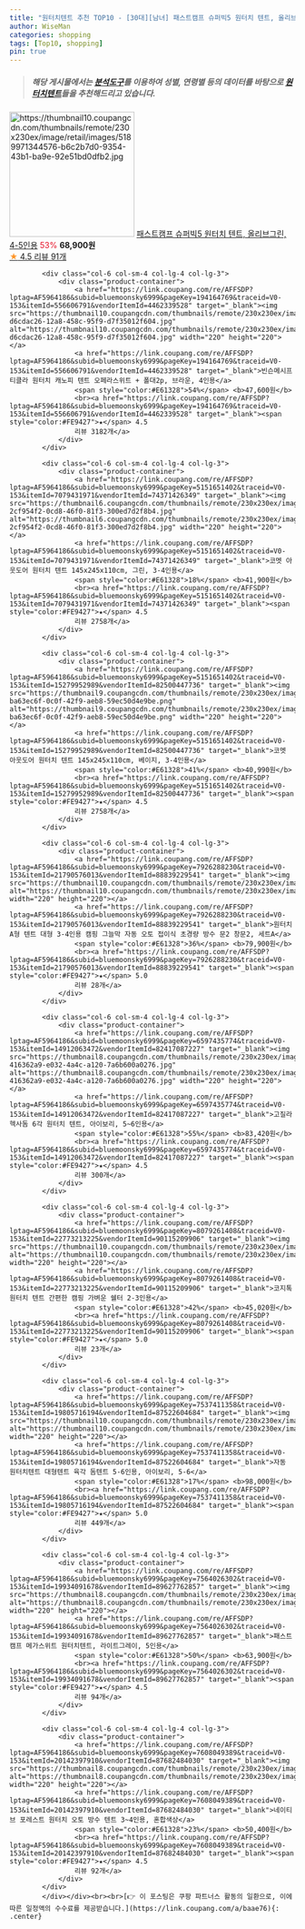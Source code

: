 ```yaml
---
title: "원터치텐트 추천 TOP10 - [30대][남녀] 패스트캠프 슈퍼빅5 원터치 텐트, 올리브그린, 4-5인용"
author: WiseMan
categories: shopping
tags: [Top10, shopping]
pin: true
---
```


> ##### 해당 게시물에서는 [**분석도구**](https://itemscout.io/)를 이용하여 **성별**, **연령별** 등의 데이터를 바탕으로 [**원터치텐트**](https://link.coupang.com/a/baae76)들을 추천해드리고 있습니다.
<div class="container"><div class="row">
            <div class="col-6 col-sm-4 col-lg-4 col-lg-3">
                <div class="product-container">
                    <a href="https://link.coupang.com/re/AFFSDP?lptag=AF5964186&subid=bluemoonsky6999&pageKey=27868380&traceid=V0-153&itemId=107614864&vendorItemId=3207420605" target="_blank"><img src="https://thumbnail10.coupangcdn.com/thumbnails/remote/230x230ex/image/retail/images/5189971344576-b6c2b7d0-9354-43b1-ba9e-92e51bd0dfb2.jpg" alt="https://thumbnail10.coupangcdn.com/thumbnails/remote/230x230ex/image/retail/images/5189971344576-b6c2b7d0-9354-43b1-ba9e-92e51bd0dfb2.jpg" width="220" height="220"></a>
                    <a href="https://link.coupang.com/re/AFFSDP?lptag=AF5964186&subid=bluemoonsky6999&pageKey=27868380&traceid=V0-153&itemId=107614864&vendorItemId=3207420605" target="_blank">패스트캠프 슈퍼빅5 원터치 텐트, 올리브그린, 4-5인용</a>
                    <span style="color:#E61328">53%</span> <b>68,900원</b>
                    <br><a href="https://link.coupang.com/re/AFFSDP?lptag=AF5964186&subid=bluemoonsky6999&pageKey=27868380&traceid=V0-153&itemId=107614864&vendorItemId=3207420605" target="_blank"><span style="color:#FE9427">★</span> 4.5
                    리뷰 91개</a>
                </div>
            </div>
            
            <div class="col-6 col-sm-4 col-lg-4 col-lg-3">
                <div class="product-container">
                    <a href="https://link.coupang.com/re/AFFSDP?lptag=AF5964186&subid=bluemoonsky6999&pageKey=194164769&traceid=V0-153&itemId=556606791&vendorItemId=4462339528" target="_blank"><img src="https://thumbnail10.coupangcdn.com/thumbnails/remote/230x230ex/image/retail/images/6225419337104341-d6cdac26-12a8-458c-95f9-d7f35012f604.jpg" alt="https://thumbnail10.coupangcdn.com/thumbnails/remote/230x230ex/image/retail/images/6225419337104341-d6cdac26-12a8-458c-95f9-d7f35012f604.jpg" width="220" height="220"></a>
                    <a href="https://link.coupang.com/re/AFFSDP?lptag=AF5964186&subid=bluemoonsky6999&pageKey=194164769&traceid=V0-153&itemId=556606791&vendorItemId=4462339528" target="_blank">빈슨메시프 티클라 원터치 캐노피 텐트 오페라스위트 + 폴대2p, 브라운, 4인용</a>
                    <span style="color:#E61328">54%</span> <b>47,600원</b>
                    <br><a href="https://link.coupang.com/re/AFFSDP?lptag=AF5964186&subid=bluemoonsky6999&pageKey=194164769&traceid=V0-153&itemId=556606791&vendorItemId=4462339528" target="_blank"><span style="color:#FE9427">★</span> 4.5
                    리뷰 3182개</a>
                </div>
            </div>
            
            <div class="col-6 col-sm-4 col-lg-4 col-lg-3">
                <div class="product-container">
                    <a href="https://link.coupang.com/re/AFFSDP?lptag=AF5964186&subid=bluemoonsky6999&pageKey=5151651402&traceid=V0-153&itemId=7079431971&vendorItemId=74371426349" target="_blank"><img src="https://thumbnail6.coupangcdn.com/thumbnails/remote/230x230ex/image/retail/images/401151924872715-2cf954f2-0cd8-46f0-81f3-300ed7d2f8b4.jpg" alt="https://thumbnail6.coupangcdn.com/thumbnails/remote/230x230ex/image/retail/images/401151924872715-2cf954f2-0cd8-46f0-81f3-300ed7d2f8b4.jpg" width="220" height="220"></a>
                    <a href="https://link.coupang.com/re/AFFSDP?lptag=AF5964186&subid=bluemoonsky6999&pageKey=5151651402&traceid=V0-153&itemId=7079431971&vendorItemId=74371426349" target="_blank">코멧 아웃도어 원터치 텐트 145x245x110cm, 그린, 3-4인용</a>
                    <span style="color:#E61328">18%</span> <b>41,900원</b>
                    <br><a href="https://link.coupang.com/re/AFFSDP?lptag=AF5964186&subid=bluemoonsky6999&pageKey=5151651402&traceid=V0-153&itemId=7079431971&vendorItemId=74371426349" target="_blank"><span style="color:#FE9427">★</span> 4.5
                    리뷰 2758개</a>
                </div>
            </div>
            
            <div class="col-6 col-sm-4 col-lg-4 col-lg-3">
                <div class="product-container">
                    <a href="https://link.coupang.com/re/AFFSDP?lptag=AF5964186&subid=bluemoonsky6999&pageKey=5151651402&traceid=V0-153&itemId=15279952989&vendorItemId=82500447736" target="_blank"><img src="https://thumbnail9.coupangcdn.com/thumbnails/remote/230x230ex/image/retail/images/2961017987742450-ba63ec6f-0c0f-42f9-aeb8-59ec50d4e9be.png" alt="https://thumbnail9.coupangcdn.com/thumbnails/remote/230x230ex/image/retail/images/2961017987742450-ba63ec6f-0c0f-42f9-aeb8-59ec50d4e9be.png" width="220" height="220"></a>
                    <a href="https://link.coupang.com/re/AFFSDP?lptag=AF5964186&subid=bluemoonsky6999&pageKey=5151651402&traceid=V0-153&itemId=15279952989&vendorItemId=82500447736" target="_blank">코멧 아웃도어 원터치 텐트 145x245x110cm, 베이지, 3-4인용</a>
                    <span style="color:#E61328">41%</span> <b>40,990원</b>
                    <br><a href="https://link.coupang.com/re/AFFSDP?lptag=AF5964186&subid=bluemoonsky6999&pageKey=5151651402&traceid=V0-153&itemId=15279952989&vendorItemId=82500447736" target="_blank"><span style="color:#FE9427">★</span> 4.5
                    리뷰 2758개</a>
                </div>
            </div>
            
            <div class="col-6 col-sm-4 col-lg-4 col-lg-3">
                <div class="product-container">
                    <a href="https://link.coupang.com/re/AFFSDP?lptag=AF5964186&subid=bluemoonsky6999&pageKey=7926288230&traceid=V0-153&itemId=21790576013&vendorItemId=88839229541" target="_blank"><img src="https://thumbnail10.coupangcdn.com/thumbnails/remote/230x230ex/image/vendor_inventory/8906/b9ebbdee8e2f147bb8d307495065f1a2d12e60d6df0975725172a5e56305.jpg" alt="https://thumbnail10.coupangcdn.com/thumbnails/remote/230x230ex/image/vendor_inventory/8906/b9ebbdee8e2f147bb8d307495065f1a2d12e60d6df0975725172a5e56305.jpg" width="220" height="220"></a>
                    <a href="https://link.coupang.com/re/AFFSDP?lptag=AF5964186&subid=bluemoonsky6999&pageKey=7926288230&traceid=V0-153&itemId=21790576013&vendorItemId=88839229541" target="_blank">원터치 A형 텐트 대형 3-4인용 캠핑 그늘막 자동 오토 접이식 초경량 방수 문2 창문2, 세트A</a>
                    <span style="color:#E61328">36%</span> <b>79,900원</b>
                    <br><a href="https://link.coupang.com/re/AFFSDP?lptag=AF5964186&subid=bluemoonsky6999&pageKey=7926288230&traceid=V0-153&itemId=21790576013&vendorItemId=88839229541" target="_blank"><span style="color:#FE9427">★</span> 5.0
                    리뷰 28개</a>
                </div>
            </div>
            
            <div class="col-6 col-sm-4 col-lg-4 col-lg-3">
                <div class="product-container">
                    <a href="https://link.coupang.com/re/AFFSDP?lptag=AF5964186&subid=bluemoonsky6999&pageKey=6597435774&traceid=V0-153&itemId=14912063472&vendorItemId=82417087227" target="_blank"><img src="https://thumbnail8.coupangcdn.com/thumbnails/remote/230x230ex/image/retail/images/1575288117700611-416362a9-e032-4a4c-a120-7a6b600a0276.jpg" alt="https://thumbnail8.coupangcdn.com/thumbnails/remote/230x230ex/image/retail/images/1575288117700611-416362a9-e032-4a4c-a120-7a6b600a0276.jpg" width="220" height="220"></a>
                    <a href="https://link.coupang.com/re/AFFSDP?lptag=AF5964186&subid=bluemoonsky6999&pageKey=6597435774&traceid=V0-153&itemId=14912063472&vendorItemId=82417087227" target="_blank">고질라 헥사돔 6각 원터치 텐트, 아이보리, 5~6인용</a>
                    <span style="color:#E61328">55%</span> <b>83,420원</b>
                    <br><a href="https://link.coupang.com/re/AFFSDP?lptag=AF5964186&subid=bluemoonsky6999&pageKey=6597435774&traceid=V0-153&itemId=14912063472&vendorItemId=82417087227" target="_blank"><span style="color:#FE9427">★</span> 4.5
                    리뷰 300개</a>
                </div>
            </div>
            
            <div class="col-6 col-sm-4 col-lg-4 col-lg-3">
                <div class="product-container">
                    <a href="https://link.coupang.com/re/AFFSDP?lptag=AF5964186&subid=bluemoonsky6999&pageKey=8079261408&traceid=V0-153&itemId=22773213225&vendorItemId=90115209906" target="_blank"><img src="https://thumbnail10.coupangcdn.com/thumbnails/remote/230x230ex/image/vendor_inventory/388f/67dffc6e43a1aef58a49b126d3f0a740c39b268c0ac98c2b9e173ca5be21.jpg" alt="https://thumbnail10.coupangcdn.com/thumbnails/remote/230x230ex/image/vendor_inventory/388f/67dffc6e43a1aef58a49b126d3f0a740c39b268c0ac98c2b9e173ca5be21.jpg" width="220" height="220"></a>
                    <a href="https://link.coupang.com/re/AFFSDP?lptag=AF5964186&subid=bluemoonsky6999&pageKey=8079261408&traceid=V0-153&itemId=22773213225&vendorItemId=90115209906" target="_blank">코지톡 원터치 텐트 간편한 캠핑 가벼운 쉘터 2-3인용</a>
                    <span style="color:#E61328">42%</span> <b>45,020원</b>
                    <br><a href="https://link.coupang.com/re/AFFSDP?lptag=AF5964186&subid=bluemoonsky6999&pageKey=8079261408&traceid=V0-153&itemId=22773213225&vendorItemId=90115209906" target="_blank"><span style="color:#FE9427">★</span> 5.0
                    리뷰 23개</a>
                </div>
            </div>
            
            <div class="col-6 col-sm-4 col-lg-4 col-lg-3">
                <div class="product-container">
                    <a href="https://link.coupang.com/re/AFFSDP?lptag=AF5964186&subid=bluemoonsky6999&pageKey=7537411358&traceid=V0-153&itemId=19805716194&vendorItemId=87522604684" target="_blank"><img src="https://thumbnail10.coupangcdn.com/thumbnails/remote/230x230ex/image/vendor_inventory/99aa/13d49472b5a696c39d598cebd1b1ada886243f4c5191d3f62caf85700f48.jpg" alt="https://thumbnail10.coupangcdn.com/thumbnails/remote/230x230ex/image/vendor_inventory/99aa/13d49472b5a696c39d598cebd1b1ada886243f4c5191d3f62caf85700f48.jpg" width="220" height="220"></a>
                    <a href="https://link.coupang.com/re/AFFSDP?lptag=AF5964186&subid=bluemoonsky6999&pageKey=7537411358&traceid=V0-153&itemId=19805716194&vendorItemId=87522604684" target="_blank">자동 원터치텐트 대형텐트 육각 돔텐트 5-6인용, 아이보리, 5-6</a>
                    <span style="color:#E61328">17%</span> <b>98,000원</b>
                    <br><a href="https://link.coupang.com/re/AFFSDP?lptag=AF5964186&subid=bluemoonsky6999&pageKey=7537411358&traceid=V0-153&itemId=19805716194&vendorItemId=87522604684" target="_blank"><span style="color:#FE9427">★</span> 5.0
                    리뷰 449개</a>
                </div>
            </div>
            
            <div class="col-6 col-sm-4 col-lg-4 col-lg-3">
                <div class="product-container">
                    <a href="https://link.coupang.com/re/AFFSDP?lptag=AF5964186&subid=bluemoonsky6999&pageKey=7564026302&traceid=V0-153&itemId=19934091678&vendorItemId=89627762857" target="_blank"><img src="https://thumbnail8.coupangcdn.com/thumbnails/remote/230x230ex/image/rs_quotation_api/qooobtrz/ce1ee4aeb6d34162a6ef9d0cf9a5bbea.jpg" alt="https://thumbnail8.coupangcdn.com/thumbnails/remote/230x230ex/image/rs_quotation_api/qooobtrz/ce1ee4aeb6d34162a6ef9d0cf9a5bbea.jpg" width="220" height="220"></a>
                    <a href="https://link.coupang.com/re/AFFSDP?lptag=AF5964186&subid=bluemoonsky6999&pageKey=7564026302&traceid=V0-153&itemId=19934091678&vendorItemId=89627762857" target="_blank">패스트캠프 메가스위트 원터치텐트, 라이트그레이, 5인용</a>
                    <span style="color:#E61328">50%</span> <b>63,900원</b>
                    <br><a href="https://link.coupang.com/re/AFFSDP?lptag=AF5964186&subid=bluemoonsky6999&pageKey=7564026302&traceid=V0-153&itemId=19934091678&vendorItemId=89627762857" target="_blank"><span style="color:#FE9427">★</span> 4.5
                    리뷰 94개</a>
                </div>
            </div>
            
            <div class="col-6 col-sm-4 col-lg-4 col-lg-3">
                <div class="product-container">
                    <a href="https://link.coupang.com/re/AFFSDP?lptag=AF5964186&subid=bluemoonsky6999&pageKey=7608049389&traceid=V0-153&itemId=20142397910&vendorItemId=87682484030" target="_blank"><img src="https://thumbnail8.coupangcdn.com/thumbnails/remote/230x230ex/image/vendor_inventory/e3f0/9d3ffe85bfa5435b6ae1e29587a01529abed39b6ee509c3598306a0d0258.jpg" alt="https://thumbnail8.coupangcdn.com/thumbnails/remote/230x230ex/image/vendor_inventory/e3f0/9d3ffe85bfa5435b6ae1e29587a01529abed39b6ee509c3598306a0d0258.jpg" width="220" height="220"></a>
                    <a href="https://link.coupang.com/re/AFFSDP?lptag=AF5964186&subid=bluemoonsky6999&pageKey=7608049389&traceid=V0-153&itemId=20142397910&vendorItemId=87682484030" target="_blank">네이티브 포레스트 원터치 오토 방수 텐트 3~4인용, 혼합색상</a>
                    <span style="color:#E61328">23%</span> <b>50,400원</b>
                    <br><a href="https://link.coupang.com/re/AFFSDP?lptag=AF5964186&subid=bluemoonsky6999&pageKey=7608049389&traceid=V0-153&itemId=20142397910&vendorItemId=87682484030" target="_blank"><span style="color:#FE9427">★</span> 4.5
                    리뷰 92개</a>
                </div>
            </div>
            </div></div><br><br>[👉 이 포스팅은 쿠팡 파트너스 활동의 일환으로, 이에 따른 일정액의 수수료를 제공받습니다.](https://link.coupang.com/a/baae76){: .center}
